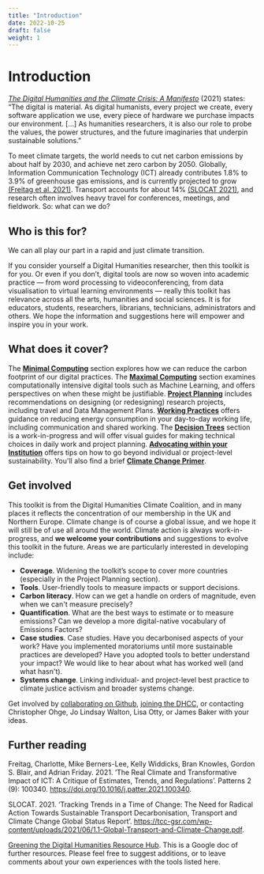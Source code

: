 ```yaml
---
title: "Introduction"
date: 2022-10-25
draft: false
weight: 1
---
```


# Introduction

_[The Digital Humanities and the Climate Crisis: A Manifesto](https://dhc-barnard.github.io/dhclimate/)_ (2021) states: “The digital is material. As digital humanists, every project we create, every software application we use, every piece of hardware we purchase impacts our environment. [...] As humanities researchers, it is also our role to probe the values, the power structures, and the future imaginaries that underpin sustainable solutions.”

To meet climate targets, the world needs to cut net carbon emissions by about half by 2030, and achieve net zero carbon by 2050. Globally, Information Communication Technology (ICT) already contributes 1.8% to 3.9% of greenhouse gas emissions, and is currently projected to grow [(Freitag et al. 2021)](https://doi.org/10.1016/j.patter.2021.100340). Transport accounts for about 14% [(SLOCAT 2021)](https://tcc-gsr.com/wp-content/uploads/2021/06/1.1-Global-Transport-and-Climate-Change.pdf), and research often involves heavy travel for conferences, meetings, and fieldwork. So: what can we do?

## Who is this for? ##

We can all play our part in a rapid and just climate transition. 

If you consider yourself a Digital Humanities researcher, then this toolkit is for you. Or even if you don’t, digital tools are now so woven into academic practice — from word processing to videoconferencing, from data visualisation to virtual learning environments — really this toolkit has relevance across all the arts, humanities and social sciences. It is for educators, students, researchers, librarians, technicians, administrators and others. We hope the information and suggestions here will empower and inspire you in your work. 

## What does it cover? ##

The **[Minimal Computing](https://sas-dhrh.github.io/dhcc-toolkit/toolkit/minimal-computing.html)** section explores how we can reduce the carbon footprint of our digital practices. The **[Maximal Computing](https://sas-dhrh.github.io/dhcc-toolkit/toolkit/maximal-computing.html)** section examines computationally intensive digital tools such as Machine Learning, and offers perspectives on when these might be justifiable. **[Project Planning](https://sas-dhrh.github.io/dhcc-toolkit/toolkit/project-planning.html)** includes recommendations on designing (or redesigning) research projects, including travel and Data Management Plans. **[Working Practices](https://sas-dhrh.github.io/dhcc-toolkit/toolkit/working-practices.html)** offers guidance on reducing energy consumption in your day-to-day working life, including communication and shared working. The **[Decision Trees](https://sas-dhrh.github.io/dhcc-toolkit/toolkit/decision-trees.html)** section is a work-in-progress and will offer visual guides for making technical choices in daily work and project planning. **[Advocating within your Institution](https://sas-dhrh.github.io/dhcc-toolkit/toolkit/advocating-within-your-institution.html)** offers tips on how to go beyond individual or project-level sustainability. You'll also find a brief **[Climate Change Primer](https://sas-dhrh.github.io/dhcc-toolkit/toolkit/climate-change-faqs.html)**.

## Get involved ##

This toolkit is from the Digital Humanities Climate Coalition, and in many places it reflects the concentration of our membership in the UK and Northern Europe. Climate change is of course a global issue, and we hope it will still be of use all around the world. Climate action is always work-in-progress, and **we welcome your contributions** and suggestions to evolve this toolkit in the future. Areas we are particularly interested in developing include:

- **Coverage**. Widening the toolkit’s scope to cover more countries (especially in the Project Planning section).
- **Tools**. User-friendly tools to measure impacts or support decisions.
- **Carbon literacy**. How can we get a handle on orders of magnitude, even when we can't measure precisely?
- **Quantification**. What are the best ways to estimate or to measure emissions? Can we develop a more digital-native vocabulary of Emissions Factors?
- **Case studies**. Case studies. Have you decarbonised aspects of your work? Have you implemented moratoriums until more sustainable practices are developed? Have you adopted tools to better understand your impact? We would like to hear about what has worked well (and what hasn't). 
- **Systems change**. Linking individual- and project-level best practice to climate justice activism and broader systems change.

Get involved by [collaborating on Github](https://github.com/SAS-DHRH/dhcc-toolkit), [joining the DHCC](https://www.cdcs.ed.ac.uk/digital-humanities-climate-coalition), or contacting Christopher Ohge, Jo Lindsay Walton, Lisa Otty, or James Baker with your ideas.

## Further reading ##

Freitag, Charlotte, Mike Berners-Lee, Kelly Widdicks, Bran Knowles, Gordon S. Blair, and Adrian Friday. 2021. ‘The Real Climate and Transformative Impact of ICT: A Critique of Estimates, Trends, and Regulations’. Patterns 2 (9): 100340. https://doi.org/10.1016/j.patter.2021.100340.

SLOCAT. 2021. ‘Tracking Trends in a Time of Change: The Need for Radical Action Towards Sustainable Transport Decarbonisation, Transport and Climate Change Global Status Report’. https://tcc-gsr.com/wp-content/uploads/2021/06/1.1-Global-Transport-and-Climate-Change.pdf.

[Greening the Digital Humanities Resource Hub](https://docs.google.com/document/d/1u9rLCp0vrPiUdo9mbOak7ESDwrAbHI0vWEvPbFh9tfw/edit?usp=sharing). This is a Google doc of further resources. Please feel free to suggest additions, or to leave comments about your own experiences with the tools listed here.
